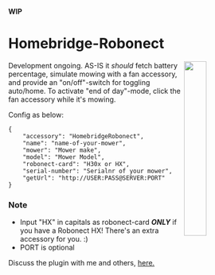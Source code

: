 **WIP**  

# Homebridge-Robonect

<img src="https://user-images.githubusercontent.com/27199904/39742945-a3cf53b2-529f-11e8-8c0e-1aadb7387828.png" width="30%" align="right"> 

Development ongoing.  AS-IS it _should_ fetch battery percentage, simulate mowing with a fan accessory, and provide an "on/off"-switch for toggling auto/home.  To activate "end of day"-mode, click the fan accessory while it's mowing.

Config as below:  

	{  
		"accessory": "HomebridgeRobonect",  
		"name": "name-of-your-mower",  
		"mower": "Mower make",  
		"model": "Mower Model",  
		"robonect-card": "H30x or HX",  
		"serial-number": "Serialnr of your mower",  
		"getUrl": "http://USER:PASS@SERVER:PORT"  
	}  
  

### Note
 * Input "HX" in capitals as robonect-card _**ONLY**_ if you have a Robonect HX! There's an extra accessory for you. :)
 * PORT is optional

Discuss the plugin with me and others, [here.](http://www.robonect.de/viewtopic.php?f=55&t=1425&p=12572#p12572)